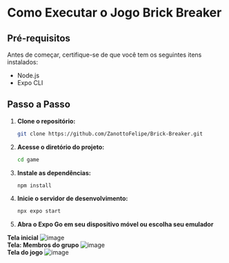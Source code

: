 # Como Executar o Jogo Brick Breaker

## Pré-requisitos

Antes de começar, certifique-se de que você tem os seguintes itens instalados:

- Node.js
- Expo CLI

## Passo a Passo

1. **Clone o repositório:**
   ```bash
   git clone https://github.com/ZanottoFelipe/Brick-Breaker.git

2. **Acesse o diretório do projeto:**   
    ```bash
   cd game

3. **Instale as dependências:**   
    ```bash
    npm install

4. **Inicie o servidor de desenvolvimento:**   
    ```bash
    npx expo start

5. **Abra o Expo Go em seu dispositivo móvel ou escolha seu emulador**

**Tela inicial**
![image](https://github.com/user-attachments/assets/7d06d403-5328-4eef-a923-e9b636b7ec82)
</br>
**Tela: Membros do grupo**
![image](https://github.com/user-attachments/assets/8d55a004-8c3d-4291-b0f8-41ab32adffc0)
</br>
**Tela do jogo**
![image](https://github.com/user-attachments/assets/19d1b763-b45b-4711-b862-b78b624faf7d)


  
